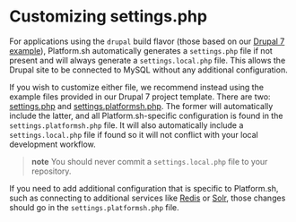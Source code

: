# Customizing settings.php

For applications using the `drupal` build flavor (those based on our [Drupal 7
example](https://github.com/platformsh/template-drupal7)), Platform.sh automatically generates a `settings.php` file if not present and will always generate a `settings.local.php` file. This allows the Drupal site to be connected to MySQL without any additional configuration.

If you wish to customize either file, we recommend instead using the example files provided in our Drupal 7 project template.  There are two: [settings.php](https://github.com/platformsh/template-drupal7/blob/master/settings.php) and [settings.platformsh.php](https://github.com/platformsh/template-drupal7/blob/master/settings.platformsh.php).  The former will automatically include the latter, and all Platform.sh-specific configuration is found in the `settings.platformsh.php` file.  It will also automatically include a `settings.local.php` file if found so it will not conflict with your local development workflow.

> **note**
> You should never commit a `settings.local.php` file to your repository.


If you need to add additional configuration that is specific to Platform.sh, such as connecting to additional services like [Redis](/frameworks/drupal7/redis.md) or [Solr](/frameworks/drupal7/apachesolr-module.md), those changes should go in the `settings.platformsh.php` file.
